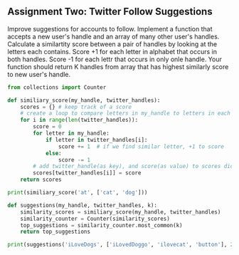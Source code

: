 ## Assignment Two: Twitter Follow Suggestions 
Improve suggestions for accounts to follow. Implement a function that accepts a new user's handle and an array of many other user's handles. Calculate a similartity score between a pair of handles by looking at the letters each contains. Score +1 for each letter in alphabet that occurs in both handles. Score -1 for each lettr that occurs in only onle handle. Your function should return K handles from array that has highest similarly score to new user's handle.

```python
from collections import Counter

def similiary_score(my_handle, twitter_handles):
    scores = {} # keep track of a score
    # create a loop to compare letters in my_handle to letters in each twitter_handle
    for i in range(len(twitter_handles)):
        score = 0
        for letter in my_handle:
            if letter in twitter_handles[i]:
                score += 1  # if we find similar letter, +1 to score
            else:
                score -= 1
        # add twitter_handle(as key), and score(as value) to scores dictionary
        scores[twitter_handles[i]] = score
    return scores

print(similiary_score('at', ['cat', 'dog']))

def suggestions(my_handle, twitter_handles, k):
    similarity_scores = similiary_score(my_handle, twitter_handles)
    similarity_counter = Counter(similarity_scores)
    top_suggestions = similarity_counter.most_common(k)
    return top_suggestions

print(suggestions('iLoveDogs', ['iLovedDoggo', 'ilovecat', 'button'], 2))
```